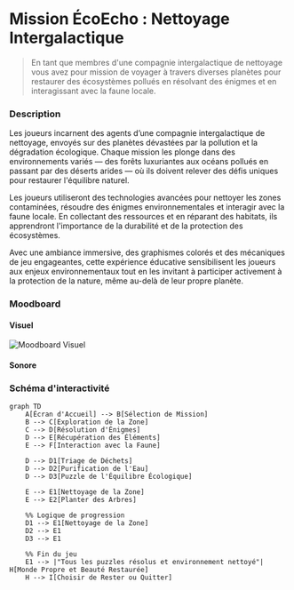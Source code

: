 # Mission ÉcoEcho : Nettoyage Intergalactique


> En tant que membres d'une compagnie intergalactique de nettoyage vous avez pour mission de voyager à travers diverses planètes pour restaurer des écosystèmes pollués en résolvant des énigmes et en interagissant avec la faune locale.

### Description 
Les joueurs incarnent des agents d’une compagnie intergalactique de nettoyage, envoyés sur des planètes dévastées par la pollution et la dégradation écologique. Chaque mission les plonge dans des environnements variés — des forêts luxuriantes aux océans pollués en passant par des déserts arides — où ils doivent relever des défis uniques pour restaurer l'équilibre naturel.

Les joueurs utiliseront des technologies avancées pour nettoyer les zones contaminées, résoudre des énigmes environnementales et interagir avec la faune locale. En collectant des ressources et en réparant des habitats, ils apprendront l'importance de la durabilité et de la protection des écosystèmes.

Avec une ambiance immersive, des graphismes colorés et des mécaniques de jeu engageantes, cette expérience éducative sensibilisent les joueurs aux enjeux environnementaux tout en les invitant à participer activement à la protection de la nature, même au-delà de leur propre planète. 

### Moodboard
#### Visuel
![Moodboard Visuel](https://i.ibb.co/MGjzmK5/ambiances.png)
#### Sonore

### Schéma d'interactivité
```mermaid
graph TD
    A[Écran d'Accueil] --> B[Sélection de Mission]
    B --> C[Exploration de la Zone]
    C --> D[Résolution d'Énigmes]
    D --> E[Récupération des Éléments]
    E --> F[Interaction avec la Faune]

    D --> D1[Triage de Déchets]
    D --> D2[Purification de l'Eau]
    D --> D3[Puzzle de l'Équilibre Écologique]

    E --> E1[Nettoyage de la Zone]
    E --> E2[Planter des Arbres]

    %% Logique de progression
    D1 --> E1[Nettoyage de la Zone]
    D2 --> E1
    D3 --> E1

    %% Fin du jeu
    E1 --> |"Tous les puzzles résolus et environnement nettoyé"| H[Monde Propre et Beauté Restaurée]
    H --> I[Choisir de Rester ou Quitter]
```
